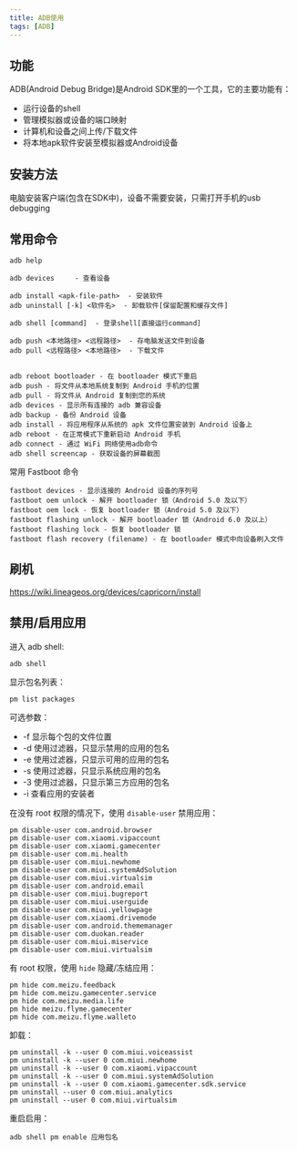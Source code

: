 ```yaml
---
title: ADB使用
tags: [ADB]
---
```


## 功能

ADB(Android Debug Bridge)是Android SDK里的一个工具，它的主要功能有：

* 运行设备的shell
* 管理模拟器或设备的端口映射
* 计算机和设备之间上传/下载文件
* 将本地apk软件安装至模拟器或Android设备

## 安装方法

电脑安装客户端(包含在SDK中)，设备不需要安装，只需打开手机的usb debugging

## 常用命令

    adb help

    adb devices     - 查看设备

    adb install <apk-file-path>  - 安装软件
    adb uninstall [-k] <软件名>  - 卸载软件[保留配置和缓存文件]

    adb shell [command]  - 登录shell[直接运行command]

    adb push <本地路径> <远程路径>  - 存电脑发送文件到设备
    adb pull <远程路径> <本地路径>  - 下载文件


    adb reboot bootloader - 在 bootloader 模式下重启
    adb push - 将文件从本地系统复制到 Android 手机的位置
    adb pull - 将文件从 Android 复制到您的系统
    adb devices - 显示所有连接的 adb 兼容设备
    adb backup - 备份 Android 设备
    adb install - 将应用程序从系统的 apk 文件位置安装到 Android 设备上
    adb reboot - 在正常模式下重新启动 Android 手机
    adb connect - 通过 WiFi 网络使用adb命令
    adb shell screencap - 获取设备的屏幕截图

常用 Fastboot 命令

    fastboot devices - 显示连接的 Android 设备的序列号
    fastboot oem unlock - 解开 bootloader 锁（Android 5.0 及以下）
    fastboot oem lock - 恢复 bootloader 锁（Android 5.0 及以下）
    fastboot flashing unlock - 解开 bootloader 锁（Android 6.0 及以上）
    fastboot flashing lock - 恢复 bootloader 锁
    fastboot flash recovery (filename) - 在 bootloader 模式中向设备刷入文件

## 刷机

https://wiki.lineageos.org/devices/capricorn/install

## 禁用/启用应用

进入 adb shell:

    adb shell

显示包名列表：

    pm list packages

可选参数：

* -f  显示每个包的文件位置
* -d  使用过滤器，只显示禁用的应用的包名
* -e  使用过滤器，只显示可用的应用的包名
* -s  使用过滤器，只显示系统应用的包名
* -3  使用过滤器，只显示第三方应用的包名
* -i  查看应用的安装者


在没有 root 权限的情况下，使用 `disable-user` 禁用应用：

    pm disable-user com.android.browser
    pm disable-user com.xiaomi.vipaccount
    pm disable-user com.xiaomi.gamecenter
    pm disable-user com.mi.health
    pm disable-user com.miui.newhome
    pm disable-user com.miui.systemAdSolution
    pm disable-user com.miui.virtualsim
    pm disable-user com.android.email
    pm disable-user com.miui.bugreport
    pm disable-user com.miui.userguide
    pm disable-user com.miui.yellowpage
    pm disable-user com.xiaomi.drivemode
    pm disable-user com.android.thememanager
    pm disable-user com.duokan.reader
    pm disable-user com.miui.miservice
    pm disable-user com.miui.virtualsim

有 root 权限，使用 `hide` 隐藏/冻结应用：

    pm hide com.meizu.feedback
    pm hide com.meizu.gamecenter.service
    pm hide com.meizu.media.life
    pm hide meizu.flyme.gamecenter
    pm hide com.meizu.flyme.walleto

卸载：

    pm uninstall -k --user 0 com.miui.voiceassist
    pm uninstall -k --user 0 com.miui.newhome
    pm uninstall -k --user 0 com.xiaomi.vipaccount
    pm uninstall -k --user 0 com.miui.systemAdSolution
    pm uninstall -k --user 0 com.xiaomi.gamecenter.sdk.service
    pm uninstall --user 0 com.miui.analytics
    pm uninstall --user 0 com.miui.virtualsim

重启启用：

    adb shell pm enable 应用包名



